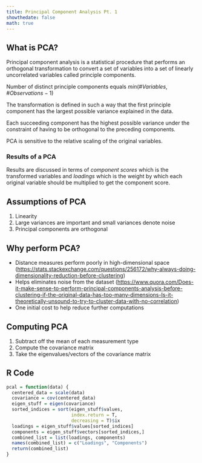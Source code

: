 ```yaml
---
title: Principal Component Analysis Pt. 1
showthedate: false
math: true
---
```


## What is PCA?

Principal component analysis is a statistical procedure that performs an orthogonal transformation to convert a set of variables into a set of linearly uncorrelated variables called principle components.

Number of distinct principle components equals $min(\# Variables, \# Observations - 1)$

The transformation is defined in such a way that the first principle component has the largest possible variance explained in the data.

Each succeeding component has the highest possible variance under the constraint of having to be orthogonal to the preceding components.

PCA is sensitive to the relative scaling of the original variables.

### Results of a PCA

Results are discussed in terms of *component scores* which is the transformed variables and *loadings* which is the weight by which each original variable should be multiplied to get the component score.

## Assumptions of PCA

1. Linearity
2. Large variances are important and small variances denote noise
3. Principal components are orthogonal

## Why perform PCA?

- Distance measures perform poorly in high-dimensional space (https://stats.stackexchange.com/questions/256172/why-always-doing-dimensionality-reduction-before-clustering)
- Helps eliminates noise from the dataset (https://www.quora.com/Does-it-make-sense-to-perform-principal-components-analysis-before-clustering-if-the-original-data-has-too-many-dimensions-Is-it-theoretically-unsound-to-try-to-cluster-data-with-no-correlation)
- One initial cost to help reduce further computations

## Computing PCA

1. Subtract off the mean of each measurement type
2. Compute the covariance matrix
3. Take the eigenvalues/vectors of the covariance matrix

## R Code

```R
pcal = function(data) {
  centered_data = scale(data)
  covariance = cov(centered_data)
  eigen_stuff = eigen(covariance)
  sorted_indices = sort(eigen_stuff$values, 
                        index.return = T, 
                        decreasing = T)$ix
  loadings = eigen_stuff$values[sorted_indices]
  components = eigen_stuff$vectors[sorted_indices,]
  combined_list = list(loadings, components)
  names(combined_list) = c("Loadings", "Components")
  return(combined_list)
}
```
